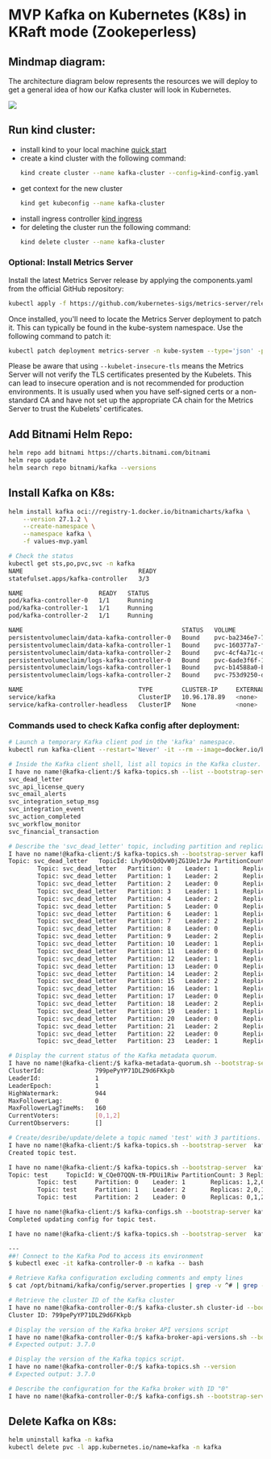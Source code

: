 # MVP Kafka on Kubernetes (K8s) in KRaft mode (Zookeperless)

## Mindmap diagram:
The architecture diagram below represents the resources we will deploy to get a general idea of how our Kafka cluster will look in Kubernetes.

[![](https://mermaid.ink/img/pako:eNqlVVtvmzAU_iuW-woROBcN8rjsaZpUqdNemj649nGDcDCyId3U9r_PgPFCWEii8gDY3-UcX479hpnigFP8omm5Qz832wIhUz93zS3O62cImaxNBXqLG3AIU5FTVNA9mJIy6BkItUBoDuzxe0t5AH3IGDz1eP898ipsImH0z6I3iR67L1NFpZWUoMMI3SvuvaDgl2zjsW08to3HtucMydiQjA3JVYblgR272aYd8_2vr4jTiobjwT8NufEENz7hkgkuOeHOW65UL-ZyDosJ7mkOywkumVpUtx1QGIbdJJ0D5kMg9kB8DlgMAeIBcg5Y_j87u-MbyrsrjcGczUZdO6BcgjEdMrPimau1mVSMyjSJErvT3vsRXh0r_nSs-OpY5NOx3CS7JfdlwiQ1ZgMC5V8MEpmU6d2crBgsA2MD5ZDeCSHcf_ia8WqXLsrf64HUH03OQAjGougGA9MdXF6eJDfJX5XOQTt1FDGWJDeoS8WddLVizNOvktoF63Ne2ecmqVM22V4O6rVHW8XN2voUiwK3u4K-nuwQj1htWQdtqbZv0vSscYD3oPc04_aiemvYW1ztYG_vm9T-chC0llVzhn5YKq0r9fCnYDitdA0Brkt73sEmo_a83eNUUGl87zeeVUr7TmibP7obsb0YP_4CDE1MZg?type=png)](https://mermaid.live/edit#pako:eNqlVVtvmzAU_iuW-woROBcN8rjsaZpUqdNemj649nGDcDCyId3U9r_PgPFCWEii8gDY3-UcX479hpnigFP8omm5Qz832wIhUz93zS3O62cImaxNBXqLG3AIU5FTVNA9mJIy6BkItUBoDuzxe0t5AH3IGDz1eP898ipsImH0z6I3iR67L1NFpZWUoMMI3SvuvaDgl2zjsW08to3HtucMydiQjA3JVYblgR272aYd8_2vr4jTiobjwT8NufEENz7hkgkuOeHOW65UL-ZyDosJ7mkOywkumVpUtx1QGIbdJJ0D5kMg9kB8DlgMAeIBcg5Y_j87u-MbyrsrjcGczUZdO6BcgjEdMrPimau1mVSMyjSJErvT3vsRXh0r_nSs-OpY5NOx3CS7JfdlwiQ1ZgMC5V8MEpmU6d2crBgsA2MD5ZDeCSHcf_ia8WqXLsrf64HUH03OQAjGougGA9MdXF6eJDfJX5XOQTt1FDGWJDeoS8WddLVizNOvktoF63Ne2ecmqVM22V4O6rVHW8XN2voUiwK3u4K-nuwQj1htWQdtqbZv0vSscYD3oPc04_aiemvYW1ztYG_vm9T-chC0llVzhn5YKq0r9fCnYDitdA0Brkt73sEmo_a83eNUUGl87zeeVUr7TmibP7obsb0YP_4CDE1MZg)


## Run kind cluster:
- install kind to your local machine [quick start](https://kind.sigs.k8s.io/docs/user/quick-start/#installation)
- create a kind cluster with the following command:
    ```bash
    kind create cluster --name kafka-cluster --config=kind-config.yaml 
    ``` 
- get context for the new cluster
    ```bash
    kind get kubeconfig --name kafka-cluster
    ```
- install ingress controller [kind ingress](https://kind.sigs.k8s.io/docs/user/ingress)
- for deleting the cluster run the following command:
    ```bash
    kind delete cluster --name kafka-cluster
    ```
### Optional: Install Metrics Server
Install the latest Metrics Server release by applying the components.yaml from the official GitHub repository:
```bash
kubectl apply -f https://github.com/kubernetes-sigs/metrics-server/releases/latest/download/components.yaml
```

Once installed, you'll need to locate the Metrics Server deployment to patch it. This can typically be found in the kube-system namespace. Use the following command to patch it:

```bash
kubectl patch deployment metrics-server -n kube-system --type='json' -p='[{"op": "add", "path": "/spec/template/spec/containers/0/args/-", "value": "--kubelet-insecure-tls"}]'
```
Please be aware that using `--kubelet-insecure-tls` means the Metrics Server will not verify the TLS certificates presented by the Kubelets. This can lead to insecure operation and is not recommended for production environments. It is usually used when you have self-signed certs or a non-standard CA and have not set up the appropriate CA chain for the Metrics Server to trust the Kubelets' certificates.

## Add Bitnami Helm Repo:
```bash
helm repo add bitnami https://charts.bitnami.com/bitnami
helm repo update
helm search repo bitnami/kafka --versions
```

## Install Kafka on K8s:
```bash
helm install kafka oci://registry-1.docker.io/bitnamicharts/kafka \
    --version 27.1.2 \
    --create-namespace \
    --namespace kafka \
    -f values-mvp.yaml

# Check the status
kubectl get sts,po,pvc,svc -n kafka
NAME                                READY
statefulset.apps/kafka-controller   3/3

NAME                     READY   STATUS
pod/kafka-controller-0   1/1     Running
pod/kafka-controller-1   1/1     Running
pod/kafka-controller-2   1/1     Running

NAME                                            STATUS   VOLUME                                     CAPACITY
persistentvolumeclaim/data-kafka-controller-0   Bound    pvc-ba2346e7-7b36-481a-839f-f54165de3ac3   2Gi
persistentvolumeclaim/data-kafka-controller-1   Bound    pvc-160377a7-fc35-454f-8e66-b3ede95c0045   2Gi
persistentvolumeclaim/data-kafka-controller-2   Bound    pvc-4cf4a71c-db6f-45f9-a025-078f79350b59   2Gi
persistentvolumeclaim/logs-kafka-controller-0   Bound    pvc-6ade3f6f-1fa0-4add-91b8-364c499633a3   2Gi
persistentvolumeclaim/logs-kafka-controller-1   Bound    pvc-b14588a0-bc8e-40ae-a9ae-b58a79669ad8   2Gi
persistentvolumeclaim/logs-kafka-controller-2   Bound    pvc-753d9250-db69-4e8a-b4f6-4e82a06636cc   2Gi

NAME                                TYPE        CLUSTER-IP     EXTERNAL-IP   PORT(S)
service/kafka                       ClusterIP   10.96.178.89   <none>        9092/TCP
service/kafka-controller-headless   ClusterIP   None           <none>        9094/TCP,9092/TCP,9093/TCP
```

### Commands used to check Kafka config after deployment:
```bash
# Launch a temporary Kafka client pod in the 'kafka' namespace.
kubectl run kafka-client --restart='Never' -it --rm --image=docker.io/bitnami/kafka:3.7.0-debian-12-r0 --namespace kafka --command -- bash

# Inside the Kafka client shell, list all topics in the Kafka cluster.
I have no name!@kafka-client:/$ kafka-topics.sh --list --bootstrap-server kafka.kafka.svc.cluster.local:9092
svc_dead_letter
svc_api_license_query
svc_email_alerts
svc_integration_setup_msg
svc_integration_event
svc_action_completed
svc_workflow_monitor
svc_financial_transaction

# Describe the 'svc_dead_letter' topic, including partition and replication details.
I have no name!@kafka-client:/$ kafka-topics.sh --bootstrap-server kafka.kafka.svc.cluster.local:9092 --topic svc_dead_letter --describe
Topic: svc_dead_letter   TopicId: Lhy9OsQdQvW0jZG1Ue1rJw PartitionCount: 24 ReplicationFactor: 3 Configs: min.insync.replicas=2,flush.ms=1000,retention.ms=2592000000,flush.messages=10000,max.message.bytes=1048588,retention.bytes=-1
        Topic: svc_dead_letter   Partition: 0    Leader: 1       Replicas: 1,2,0 Isr: 1,2,0
        Topic: svc_dead_letter   Partition: 1    Leader: 2       Replicas: 2,0,1 Isr: 2,0,1
        Topic: svc_dead_letter   Partition: 2    Leader: 0       Replicas: 0,1,2 Isr: 0,1,2
        Topic: svc_dead_letter   Partition: 3    Leader: 1       Replicas: 1,2,0 Isr: 1,2,0
        Topic: svc_dead_letter   Partition: 4    Leader: 2       Replicas: 2,0,1 Isr: 2,0,1
        Topic: svc_dead_letter   Partition: 5    Leader: 0       Replicas: 0,1,2 Isr: 0,1,2
        Topic: svc_dead_letter   Partition: 6    Leader: 1       Replicas: 1,2,0 Isr: 1,2,0
        Topic: svc_dead_letter   Partition: 7    Leader: 2       Replicas: 2,0,1 Isr: 2,0,1
        Topic: svc_dead_letter   Partition: 8    Leader: 0       Replicas: 0,1,2 Isr: 0,1,2
        Topic: svc_dead_letter   Partition: 9    Leader: 2       Replicas: 2,1,0 Isr: 2,1,0
        Topic: svc_dead_letter   Partition: 10   Leader: 1       Replicas: 1,0,2 Isr: 1,0,2
        Topic: svc_dead_letter   Partition: 11   Leader: 0       Replicas: 0,2,1 Isr: 0,2,1
        Topic: svc_dead_letter   Partition: 12   Leader: 1       Replicas: 1,0,2 Isr: 1,0,2
        Topic: svc_dead_letter   Partition: 13   Leader: 0       Replicas: 0,2,1 Isr: 0,2,1
        Topic: svc_dead_letter   Partition: 14   Leader: 2       Replicas: 2,1,0 Isr: 2,1,0
        Topic: svc_dead_letter   Partition: 15   Leader: 2       Replicas: 2,1,0 Isr: 2,1,0
        Topic: svc_dead_letter   Partition: 16   Leader: 1       Replicas: 1,0,2 Isr: 1,0,2
        Topic: svc_dead_letter   Partition: 17   Leader: 0       Replicas: 0,2,1 Isr: 0,2,1
        Topic: svc_dead_letter   Partition: 18   Leader: 2       Replicas: 2,1,0 Isr: 2,1,0
        Topic: svc_dead_letter   Partition: 19   Leader: 1       Replicas: 1,0,2 Isr: 1,0,2
        Topic: svc_dead_letter   Partition: 20   Leader: 0       Replicas: 0,2,1 Isr: 0,2,1
        Topic: svc_dead_letter   Partition: 21   Leader: 2       Replicas: 2,0,1 Isr: 2,0,1
        Topic: svc_dead_letter   Partition: 22   Leader: 0       Replicas: 0,1,2 Isr: 0,1,2
        Topic: svc_dead_letter   Partition: 23   Leader: 1       Replicas: 1,2,0 Isr: 1,2,0

# Display the current status of the Kafka metadata quorum.
I have no name!@kafka-client:/$ kafka-metadata-quorum.sh --bootstrap-server kafka.kafka.svc.cluster.local:9092 describe --status
ClusterId:              799pePyYP71DLZ9d6FKkpb
LeaderId:               1
LeaderEpoch:            1
HighWatermark:          944
MaxFollowerLag:         0
MaxFollowerLagTimeMs:   160
CurrentVoters:          [0,1,2]
CurrentObservers:       []

# Create/desribe/update/delete a topic named 'test' with 3 partitions.
I have no name!@kafka-client:/$ kafka-topics.sh --bootstrap-server  kafka.kafka.svc.cluster.local:9092 --topic test --create --partitions 3
Created topic test.

I have no name!@kafka-client:/$ kafka-topics.sh --bootstrap-server  kafka.kafka.svc.cluster.local:9092 --topic test --describe
Topic: test     TopicId: W_CQe07QQN-tN-PDUi1Riw PartitionCount: 3 ReplicationFactor: 3 Configs: min.insync.replicas=2,flush.ms=1000,flush.messages=10000,max.message.bytes=1048588,retention.bytes=-1
        Topic: test     Partition: 0    Leader: 1       Replicas: 1,2,0 Isr: 1,2,0
        Topic: test     Partition: 1    Leader: 2       Replicas: 2,0,1 Isr: 2,0,1
        Topic: test     Partition: 2    Leader: 0       Replicas: 0,1,2 Isr: 0,1,2

I have no name!@kafka-client:/$ kafka-configs.sh --bootstrap-server kafka.kafka.svc.cluster.local:9092 --entity-type topics --entity-name test --alter --add-config retention.ms=5184000000
Completed updating config for topic test.

I have no name!@kafka-client:/$ kafka-topics.sh --bootstrap-server  kafka.kafka.svc.cluster.local:9092 --topic test --delete

---
##! Connect to the Kafka Pod to access its environment
$ kubectl exec -it kafka-controller-0 -n kafka -- bash

# Retrieve Kafka configuration excluding comments and empty lines
$ cat /opt/bitnami/kafka/config/server.properties | grep -v ^# | grep -v ^$

# Retrieve the cluster ID of the Kafka cluster
I have no name!@kafka-controller-0:/$ kafka-cluster.sh cluster-id --bootstrap-server localhost:9092
Cluster ID: 799pePyYP71DLZ9d6FKkpb

# Display the version of the Kafka broker API versions script
I have no name!@kafka-controller-0:/$ kafka-broker-api-versions.sh --bootstrap-server localhost:9092 --version
# Expected output: 3.7.0

# Display the version of the Kafka topics script.
I have no name!@kafka-controller-0:/$ kafka-topics.sh --version
# Expected output: 3.7.0

# Describe the configuration for the Kafka broker with ID "0"
I have no name!@kafka-controller-0:/$ kafka-configs.sh --bootstrap-server localhost:9092 --entity-type brokers --entity-name 0 --describe
```

## Delete Kafka on K8s:
```bash
helm uninstall kafka -n kafka
kubectl delete pvc -l app.kubernetes.io/name=kafka -n kafka
```